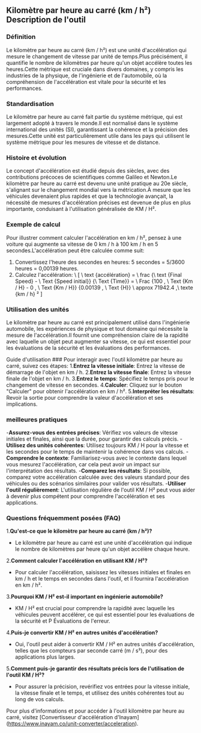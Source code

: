 ## Kilomètre par heure au carré (km / h²) Description de l'outil

### Définition
Le kilomètre par heure au carré (km / h²) est une unité d'accélération qui mesure le changement de vitesse par unité de temps.Plus précisément, il quantifie le nombre de kilomètres par heure qu'un objet accélère toutes les heures.Cette métrique est cruciale dans divers domaines, y compris les industries de la physique, de l'ingénierie et de l'automobile, où la compréhension de l'accélération est vitale pour la sécurité et les performances.

### Standardisation
Le kilomètre par heure au carré fait partie du système métrique, qui est largement adopté à travers le monde.Il est normalisé dans le système international des unités (SI), garantissant la cohérence et la précision des mesures.Cette unité est particulièrement utile dans les pays qui utilisent le système métrique pour les mesures de vitesse et de distance.

### Histoire et évolution
Le concept d'accélération est étudié depuis des siècles, avec des contributions précoces de scientifiques comme Galileo et Newton.Le kilomètre par heure au carré est devenu une unité pratique au 20e siècle, s'alignant sur le changement mondial vers la métrication.À mesure que les véhicules devenaient plus rapides et que la technologie avançait, la nécessité de mesures d'accélération précises est devenue de plus en plus importante, conduisant à l'utilisation généralisée de KM / H².

### Exemple de calcul
Pour illustrer comment calculer l'accélération en km / h², pensez à une voiture qui augmente sa vitesse de 0 km / h à 100 km / h en 5 secondes.L'accélération peut être calculée comme suit:

1. Convertissez l'heure des secondes en heures: 5 secondes = 5/3600 heures = 0,00139 heures.
2. Calculez l'accélération:
\ [
\ text {accélération} = \ frac {\ text {Final Speed} - \ Text {Speed ​​initial}} {\ Text {Time}} = \ Frac {100 \, \ Text {Km / H} - 0 \, \ Text {Km / H}} {0.00139 \, \ Text {H}} \ approx 71942.4 \,\ texte {km / h} ²
\]

### Utilisation des unités
Le kilomètre par heure au carré est principalement utilisé dans l'ingénierie automobile, les expériences de physique et tout domaine qui nécessite la mesure de l'accélération.Il fournit une compréhension claire de la rapidité avec laquelle un objet peut augmenter sa vitesse, ce qui est essentiel pour les évaluations de la sécurité et les évaluations des performances.

Guide d'utilisation ###
Pour interagir avec l'outil kilomètre par heure au carré, suivez ces étapes:
1.**Entrez la vitesse initiale**: Entrez la vitesse de démarrage de l'objet en km / h.
2.**Entrez la vitesse finale**: Entrez la vitesse finale de l'objet en km / h.
3.**Entrez le temps**: Spécifiez le temps pris pour le changement de vitesse en secondes.
4.**Calculer**: Cliquez sur le bouton "Calculer" pour obtenir l'accélération en km / h².
5.**Interpréter les résultats**: Revoir la sortie pour comprendre la valeur d'accélération et ses implications.

### meilleures pratiques
-**Assurez-vous des entrées précises**: Vérifiez vos valeurs de vitesse initiales et finales, ainsi que la durée, pour garantir des calculs précis.
-**Utilisez des unités cohérentes**: Utilisez toujours KM / H pour la vitesse et les secondes pour le temps de maintenir la cohérence dans vos calculs.
-**Comprendre le contexte**: Familiarisez-vous avec le contexte dans lequel vous mesurez l'accélération, car cela peut avoir un impact sur l'interprétation des résultats.
-**Comparez les résultats**: Si possible, comparez votre accélération calculée avec des valeurs standard pour des véhicules ou des scénarios similaires pour valider vos résultats.
-**Utiliser l'outil régulièrement**: L'utilisation régulière de l'outil KM / H² peut vous aider à devenir plus compétent pour comprendre l'accélération et ses applications.

### Questions fréquemment posées (FAQ)

1.**Qu'est-ce que le kilomètre par heure au carré (km / h²)?**
- Le kilomètre par heure au carré est une unité d'accélération qui indique le nombre de kilomètres par heure qu'un objet accélère chaque heure.

2.**Comment calculer l'accélération en utilisant KM / H²?**
- Pour calculer l'accélération, saisissez les vitesses initiales et finales en km / h et le temps en secondes dans l'outil, et il fournira l'accélération en km / h².

3.**Pourquoi KM / H² est-il important en ingénierie automobile?**
- KM / H² est crucial pour comprendre la rapidité avec laquelle les véhicules peuvent accélérer, ce qui est essentiel pour les évaluations de la sécurité et P Évaluations de l'erreur.

4.**Puis-je convertir KM / H² en autres unités d'accélération?**
- Oui, l'outil peut aider à convertir KM / H² en autres unités d'accélération, telles que les compteurs par seconde carré (m / s²), pour des applications plus larges.

5.**Comment puis-je garantir des résultats précis lors de l'utilisation de l'outil KM / H²?**
- Pour assurer la précision, revérifiez vos entrées pour la vitesse initiale, la vitesse finale et le temps, et utilisez des unités cohérentes tout au long de vos calculs.

Pour plus d'informations et pour accéder à l'outil kilomètre par heure au carré, visitez [Convertisseur d'accélération d'Inayam] (https://www.inayam.co/unit-converter/acceleration).